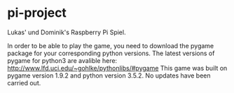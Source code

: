 # pi-project
Lukas' und Dominik's Raspberry Pi Spiel.

In order to be able to play the game, you need to download the pygame package for your corresponding python versions.
The latest versions of pygame for python3 are avalible here: http://www.lfd.uci.edu/~gohlke/pythonlibs/#pygame
This game was built on pygame version 1.9.2 and python version 3.5.2. No updates have been carried out.